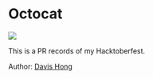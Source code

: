 # Octocat

![](https://github.com/octocat.png?s=150)

This is a PR records of my Hacktoberfest.

Author: [Davis Hong](davislf2.net@gmail.com)

